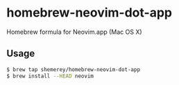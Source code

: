 homebrew-neovim-dot-app
===============

Homebrew formula for Neovim.app (Mac OS X)

## Usage

```bash
$ brew tap shemerey/homebrew-neovim-dot-app
$ brew install --HEAD neovim
```

